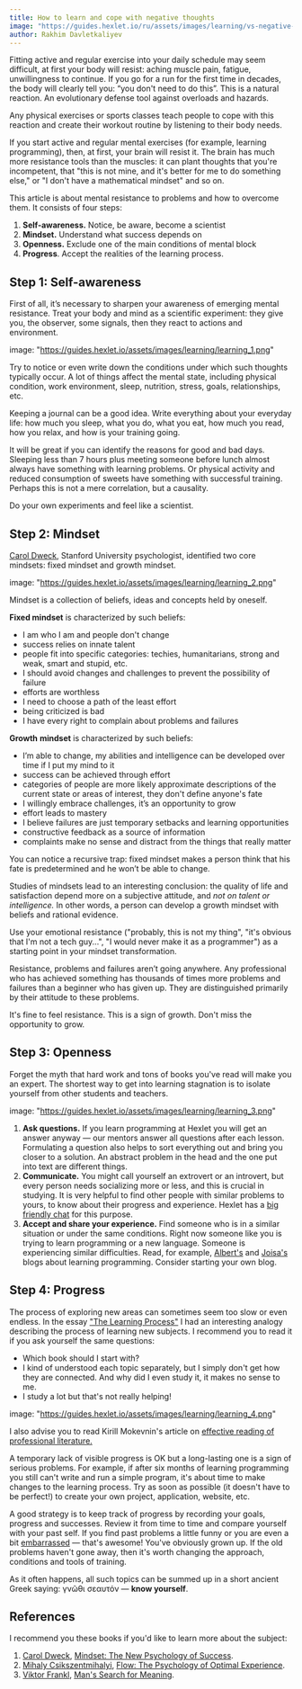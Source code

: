 ```yaml
---
title: How to learn and cope with negative thoughts  
image: "https://guides.hexlet.io/ru/assets/images/learning/vs-negative-thoughts.png"
author: Rakhim Davletkaliyev
---
```


Fitting active and regular exercise into your daily schedule may seem difficult, at first your body will resist: aching muscle pain, fatigue, unwillingness to continue. If you go for a run for the first time in decades, the body will clearly tell you: “you don't need to do this”. This is a natural reaction. An evolutionary defense tool against overloads and hazards.

 Any physical exercises or sports classes teach people to cope with this reaction and create their workout routine by listening to their body needs.

 If you start active and regular mental exercises (for example, learning programming), then, at first, your brain will resist it. The brain has much more resistance tools than the muscles: it can plant thoughts that you're incompetent, that "this is not mine, and it's better for me to do something else," or "I don't have a mathematical mindset" and so on.

 This article is about mental resistance to problems and how to overcome them. It consists of four steps:

 1. **Self-awareness.** Notice, be aware, become a scientist
 2. **Mindset.** Understand what success depends on
 3. **Openness.** Exclude one of the main conditions of mental block
 4. **Progress**. Accept the realities of the learning process.

 ## Step 1: Self-awareness

 First of all, it’s necessary to sharpen your awareness of emerging mental resistance. Treat your body and mind as a scientific experiment: they give you, the observer, some signals, then they react to actions and environment.

 image: "https://guides.hexlet.io/assets/images/learning/learning_1.png"

 Try to notice or even write down the conditions under which such thoughts typically occur. A lot of things affect the mental state, including physical condition, work environment, sleep, nutrition, stress, goals, relationships, etc.

 Keeping a journal can be a good idea. Write everything about your everyday life: how much you sleep, what you do, what you eat, how much you read, how you relax, and how is your training going.

 It will be great if you can identify the reasons for good and bad days. Sleeping less than 7 hours plus meeting someone before lunch almost always have something with learning problems. Or physical activity and reduced consumption of sweets have something with successful training. Perhaps this is not a mere correlation, but a causality.

 Do your own experiments and feel like a scientist.

 ## Step 2: Mindset

 [Carol Dweck](https://en.wikipedia.org/wiki/Carol_Dweck), Stanford University psychologist, identified two core mindsets: fixed mindset and growth mindset.

 image: "https://guides.hexlet.io/assets/images/learning/learning_2.png"

 Mindset is a collection of beliefs, ideas and concepts held by oneself.

 **Fixed mindset** is characterized by such beliefs:

 - I am who I am and people don't change
 - success relies on innate talent
 - people fit into specific categories: techies, humanitarians, strong and weak, smart and stupid, etc.
 - I should avoid changes and challenges to prevent the possibility of failure
 - efforts are worthless
 - I need to choose a path of the least effort
 - being criticized is bad
 - I have every right to complain about problems and failures

 **Growth** **mindset** is characterized by such beliefs:

 - I’m able to change, my abilities and intelligence can be developed over time if I put my mind to it
 - success can be achieved through effort
 - categories of people are more likely approximate descriptions of the current state or areas of interest, they don't define anyone's fate
 - I willingly embrace challenges, it’s an opportunity to grow
 - effort leads to mastery
 - I believe failures are just temporary setbacks and learning opportunities
 - constructive feedback as a source of information
 - complaints make no sense and distract from the things that really matter

 You can notice a recursive trap: fixed mindset makes a person think that his fate is predetermined and he won’t be able to change.

 Studies of mindsets lead to an interesting conclusion: the quality of life and satisfaction depend more on a subjective attitude, and *not on talent or intelligence.* In other words, a person can develop a growth mindset with beliefs and rational evidence.

 Use your emotional resistance ("probably, this is not my thing", "it's obvious that I'm not a tech guy...", "I would never make it as a programmer") as a starting point in your mindset transformation.

 Resistance, problems and failures aren’t going anywhere. Any professional who has achieved something has thousands of times more problems and failures than a beginner who has given up. They are distinguished primarily by their attitude to these problems.

 It's fine to feel resistance. This is a sign of growth. Don't miss the opportunity to grow.

 ## **Step 3: Openness**

 Forget the myth that hard work and tons of books you've read will make you an expert. The shortest way to get into learning stagnation is to isolate yourself from other students and teachers.

 image: "https://guides.hexlet.io/assets/images/learning/learning_3.png"

 1. **Ask questions.** If you learn programming at Hexlet you will get an answer anyway — our mentors answer all questions after each lesson. Formulating a question also helps to sort everything out and bring you closer to a solution. An abstract problem in the head and the one put into text are different things.
 2. **Communicate.** You might call yourself an extrovert or an introvert, but every person needs socializing more or less, and this is crucial in studying. It is very helpful to find other people with similar problems to yours, to know about their progress and experience. Hexlet has a [big friendly chat](https://slack-ru.hexlet.io/) for this purpose.
 3. **Accept and share your experience.** Find someone who is in a similar situation or under the same conditions. Right now someone like you is trying to learn programming or a new language. Someone is experiencing similar difficulties. Read, for example, [Albert's](https://medium.com/@sayoBye) and [Joisa's](https://joisadler.me/) blogs about learning programming. Consider starting your own blog.

 ## **Step 4: Progress**

 The process of exploring new areas can sometimes seem too slow or even endless. In the essay ["The Learning Process"](https://rakh.im/learning/) I had an interesting analogy describing the process of learning new subjects. I recommend you to read it if you ask yourself the same questions:

 - Which book should I start with?
 - I kind of understood each topic separately, but I simply don't get how they are connected. And why did I even study it, it makes no sense to me.
 - I study a lot but that's not really helping!

 image: "https://guides.hexlet.io/assets/images/learning/learning_4.png"

 I also advise you to read Kirill Mokevnin's article on [effective reading of professional literature.](https://ru.hexlet.io/blog/posts/how-to-read-books) 

 A temporary lack of visible progress is OK but a long-lasting one is a sign of serious problems. For example, if after six months of learning programming you still can't write and run a simple program, it's about time to make changes to the learning process. Try as soon as possible (it doesn't have to be perfect!) to create your own project, application, website, etc.

 A good strategy is to keep track of progress by recording your goals, progress and successes. Review it from time to time and compare yourself with your past self. If you find past problems a little funny or you are even a bit [embarrassed](https://hello.rakh.im/how_to_evaluate_personal_growth/) — that's awesome! You've obviously grown up. If the old problems haven't gone away, then it's worth changing the approach, conditions and tools of training.

 As it often happens, all such topics can be summed up in a short ancient Greek saying: γνῶθι σεαυτόν — **know yourself**.

 ## ****References****

 I recommend you these books if you'd like to learn more about the subject:

 1. [Carol Dweck](https://en.wikipedia.org/wiki/Carol_Dweck#References), [Mindset: The New Psychology of Success](https://www.amazon.com/Mindset-Psychology-Carol-S-Dweck/dp/0345472322).
 2. [Mihaly Csikszentmihalyi](https://en.wikipedia.org/wiki/Mihaly_Csikszentmihalyi), [Flow: The Psychology of Optimal Experience](https://www.amazon.com/Flow-Psychology-Experience-Perennial-Classics/dp/0061339202/ref=sr_1_1?crid=2SNPIPBAN139T&keywords=flow+the+psychology+of+optimal+experience&qid=1650616340&s=books&sprefix=Flow%3A+The+Psychology+of+Optimal+Experience%2Cstripbooks-intl-ship%2C217&sr=1-1).
 3. [Viktor Frankl](https://en.wikipedia.org/wiki/Viktor_Frankl), [Man's Search for Meaning](https://www.amazon.com/Mans-Search-Meaning-Viktor-Frankl/dp/0807014273/ref=sr_1_1?crid=1EYLE5AI3M18L&keywords=Man%27s+Search+for+Meaning&qid=1650616396&s=books&sprefix=man%27s+search+for+meaning%2Cstripbooks-intl-ship%2C210&sr=1-1).
